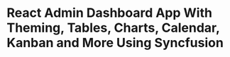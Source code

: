 # React Admin Dashboard App With Theming, Tables, Charts, Calendar, Kanban and More Using Syncfusion
